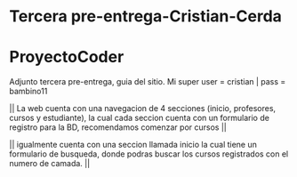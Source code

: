 # Tercera pre-entrega-Cristian-Cerda
# ProyectoCoder

Adjunto tercera pre-entrega, guia del sitio.
Mi super user = cristian | pass = bambino11 

|| La web cuenta con una navegacion de 4 secciones (inicio, profesores, cursos y estudiante), la cual cada seccion cuenta con un formulario de registro para la BD, recomendamos comenzar por cursos ||

|| igualmente cuenta con una seccion llamada inicio la cual tiene un formulario de busqueda, donde podras buscar los cursos registrados con el numero de camada. ||